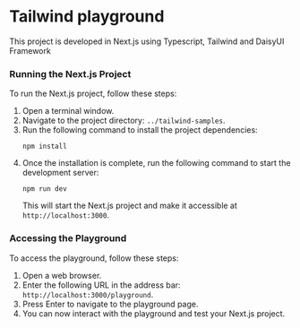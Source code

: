 # Tailwind playground
This project is developed in Next.js using Typescript, Tailwind and DaisyUI Framework

### Running the Next.js Project

To run the Next.js project, follow these steps:

1. Open a terminal window.
2. Navigate to the project directory: `../tailwind-samples`.
3. Run the following command to install the project dependencies:
    ```
    npm install
    ```
4. Once the installation is complete, run the following command to start the development server:
    ```
    npm run dev
    ```
    This will start the Next.js project and make it accessible at `http://localhost:3000`.

### Accessing the Playground

To access the playground, follow these steps:

1. Open a web browser.
2. Enter the following URL in the address bar: `http://localhost:3000/playground`.
3. Press Enter to navigate to the playground page.
4. You can now interact with the playground and test your Next.js project.

